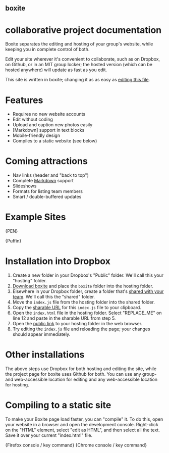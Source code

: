 boxite
------

# collaborative project documentation

Boxite separates the editing and hosting of your group's website, while keeping you in complete control of both.

Edit your site wherever it's convenient to collaborate, such as  on Dropbox, on Github, or in an MIT group locker; the hosted version (which can be hosted anywhere) will update as fast as you edit.

This site is written in boxite; changing it as as easy as [editing this file]().

# Features

  * Requires no new website accounts
  * Edit without coding
  * Upload and caption new photos easily
  * [Markdown] support in text blocks
  * Mobile-friendly design
  * Compiles to a static website (see below)

# Coming attractions

  * Nav links (header and "back to top")
  * Complete [Markdown]() support
  * Slideshows
  * Formats for listing team members
  * Smart / double-buffered updates

# Example Sites

{PEN}

{Puffin}

# Installation into Dropbox

1. Create a new folder in your Dropbox's "Public" folder. We'll call this your "hosting" folder.
2. [Download boxite]() and place the `boxite` folder into the hosting folder.
3. Elsewhere in your Dropbox folder, create a folder that's [shared with your team](). We'll call this the "shared" folder.
4. Move the `index.js` file from the hosting folder into the shared folder.
5. Copy the [sharable URL]() for this `index.js` file to your clipboard.
6. Open the `index.html` file in the hosting folder. Select "REPLACE_ME" on line 12 and paste in the sharable URL from step 5.
7. Open the [public link]() to your hosting folder in the web browser.
8. Try editing the `index.js` file and reloading the page; your changes should appear immediately.


# Other installations

The above steps use Dropbox for both hosting and editing the site, while the project page for boxite uses Github for both. You can use any group- and web-accessible location for editing and any web-accessible location for hosting.


# Compiling to a static site

To make your Boxite page load faster, you can "compile" it. To do this, open your website in a browser and open the development console. Right-click on the "HTML" element, select "edit as HTML", and then select all the text. Save it over your current "index.html" file.

{Firefox console / key command}
{Chrome console / key command}
